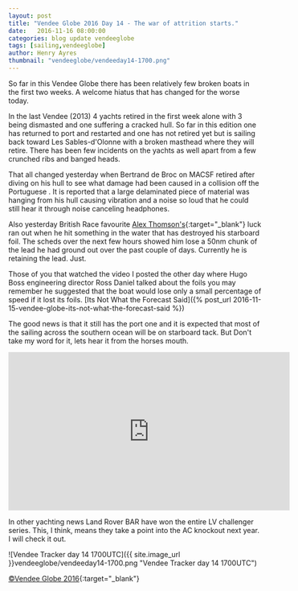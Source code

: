 ```yaml
--- 
layout: post
title: "Vendee Globe 2016 Day 14 - The war of attrition starts."
date:   2016-11-16 08:00:00
categories: blog update vendeeglobe
tags: [sailing,vendeeglobe]
author: Henry Ayres
thumbnail: "vendeeglobe/vendeeday14-1700.png"
--- 
```


So far in this Vendee Globe there has been relatively few broken boats in the first two weeks.
A welcome hiatus that has changed for the worse today.  

In the last Vendee (2013) 4 yachts retired in the first week alone with 3 being dismasted and one suffering a cracked hull.
So far in this edition one has returned to port and restarted and one has not retired yet but is sailing back toward
Les Sables-d'Olonne with a broken masthead where they will retire.  There has been few incidents on the yachts as well
apart from a few crunched ribs and banged heads.

That all changed yesterday when Bertrand de Broc on MACSF retired after diving on his hull to see what damage had
been caused in a collision off the Portuguese .  It is reported that a large delaminated piece of material was hanging from his
hull causing vibration and a noise so loud that he could still hear it through noise canceling headphones.
 
Also yesterday British Race favourite [Alex Thomson's](http://www.alexthomsonracing.com/){:target="_blank"} luck ran out when he hit something in the
water that has destroyed his starboard foil. The scheds over the next few hours showed him lose a 50nm chunk of the lead he had ground out
over the past couple of days.  Currently he is retaining the lead. Just.

Those of you that watched the video I posted the other day where Hugo Boss engineering director
Ross Daniel talked about the foils you may remember he suggested that the boat would lose only a small
percentage of speed if it lost its foils.  [Its Not What the Forecast Said]({% post_url 2016-11-15-vendee-globe-its-not-what-the-forecast-said %})

The good news is that it still has the port one and it is expected that most of the sailing across the southern ocean will be on starboard tack.
But Don't take my word for it, lets hear it from the horses mouth.

<iframe width="560" height="315" src="https://www.youtube.com/embed/WHmueg44Fis" frameborder="0" allowfullscreen></iframe>


In other yachting news Land Rover BAR have won the entire LV challenger series.  This, I think, means they take a point into the AC knockout
next year.  I will check it out.


![Vendee Tracker day 14 1700UTC]({{ site.image_url }}vendeeglobe/vendeeday14-1700.png "Vendee Tracker day 14 1700UTC")

[&copy;Vendee Globe 2016](http://tracking2016.vendeeglobe.org/hp5ip0/){:target="_blank"}
